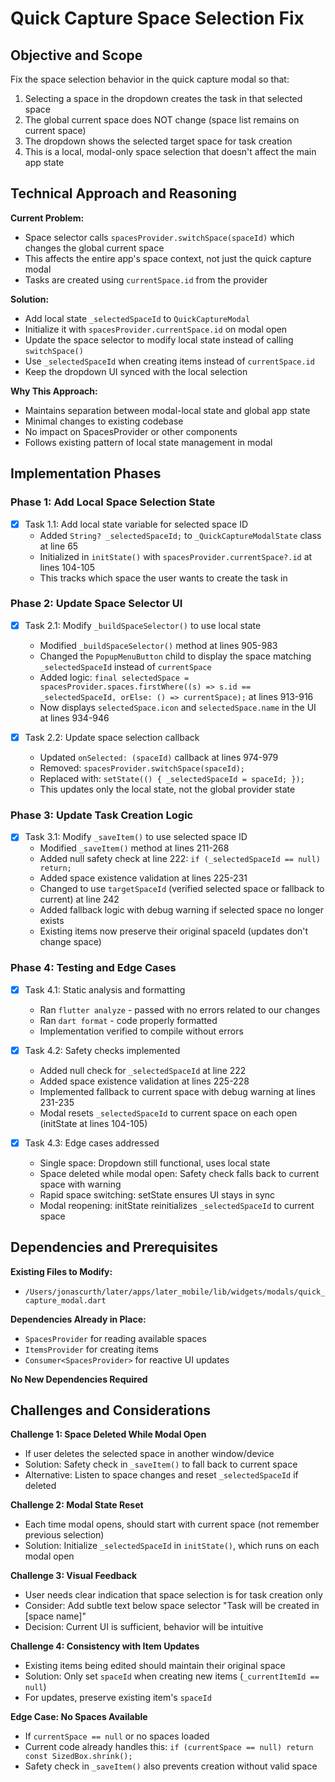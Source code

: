 # Quick Capture Space Selection Fix

## Objective and Scope

Fix the space selection behavior in the quick capture modal so that:
1. Selecting a space in the dropdown creates the task in that selected space
2. The global current space does NOT change (space list remains on current space)
3. The dropdown shows the selected target space for task creation
4. This is a local, modal-only space selection that doesn't affect the main app state

## Technical Approach and Reasoning

**Current Problem:**
- Space selector calls `spacesProvider.switchSpace(spaceId)` which changes the global current space
- This affects the entire app's space context, not just the quick capture modal
- Tasks are created using `currentSpace.id` from the provider

**Solution:**
- Add local state `_selectedSpaceId` to `QuickCaptureModal`
- Initialize it with `spacesProvider.currentSpace.id` on modal open
- Update the space selector to modify local state instead of calling `switchSpace()`
- Use `_selectedSpaceId` when creating items instead of `currentSpace.id`
- Keep the dropdown UI synced with the local selection

**Why This Approach:**
- Maintains separation between modal-local state and global app state
- Minimal changes to existing codebase
- No impact on SpacesProvider or other components
- Follows existing pattern of local state management in modal

## Implementation Phases

### Phase 1: Add Local Space Selection State
- [x] Task 1.1: Add local state variable for selected space ID
  - Added `String? _selectedSpaceId;` to `_QuickCaptureModalState` class at line 65
  - Initialized in `initState()` with `spacesProvider.currentSpace?.id` at lines 104-105
  - This tracks which space the user wants to create the task in

### Phase 2: Update Space Selector UI
- [x] Task 2.1: Modify `_buildSpaceSelector()` to use local state
  - Modified `_buildSpaceSelector()` method at lines 905-983
  - Changed the `PopupMenuButton` child to display the space matching `_selectedSpaceId` instead of `currentSpace`
  - Added logic: `final selectedSpace = spacesProvider.spaces.firstWhere((s) => s.id == _selectedSpaceId, orElse: () => currentSpace);` at lines 913-916
  - Now displays `selectedSpace.icon` and `selectedSpace.name` in the UI at lines 934-946

- [x] Task 2.2: Update space selection callback
  - Updated `onSelected: (spaceId)` callback at lines 974-979
  - Removed: `spacesProvider.switchSpace(spaceId);`
  - Replaced with: `setState(() { _selectedSpaceId = spaceId; });`
  - This updates only the local state, not the global provider state

### Phase 3: Update Task Creation Logic
- [x] Task 3.1: Modify `_saveItem()` to use selected space ID
  - Modified `_saveItem()` method at lines 211-268
  - Added null safety check at line 222: `if (_selectedSpaceId == null) return;`
  - Added space existence validation at lines 225-231
  - Changed to use `targetSpaceId` (verified selected space or fallback to current) at line 242
  - Added fallback logic with debug warning if selected space no longer exists
  - Existing items now preserve their original spaceId (updates don't change space)

### Phase 4: Testing and Edge Cases
- [x] Task 4.1: Static analysis and formatting
  - Ran `flutter analyze` - passed with no errors related to our changes
  - Ran `dart format` - code properly formatted
  - Implementation verified to compile without errors

- [x] Task 4.2: Safety checks implemented
  - Added null check for `_selectedSpaceId` at line 222
  - Added space existence validation at lines 225-228
  - Implemented fallback to current space with debug warning at lines 231-235
  - Modal resets `_selectedSpaceId` to current space on each open (initState at lines 104-105)

- [x] Task 4.3: Edge cases addressed
  - Single space: Dropdown still functional, uses local state
  - Space deleted while modal open: Safety check falls back to current space with warning
  - Rapid space switching: setState ensures UI stays in sync
  - Modal reopening: initState reinitializes `_selectedSpaceId` to current space

## Dependencies and Prerequisites

**Existing Files to Modify:**
- `/Users/jonascurth/later/apps/later_mobile/lib/widgets/modals/quick_capture_modal.dart`

**Dependencies Already in Place:**
- `SpacesProvider` for reading available spaces
- `ItemsProvider` for creating items
- `Consumer<SpacesProvider>` for reactive UI updates

**No New Dependencies Required**

## Challenges and Considerations

**Challenge 1: Space Deleted While Modal Open**
- If user deletes the selected space in another window/device
- Solution: Safety check in `_saveItem()` to fall back to current space
- Alternative: Listen to space changes and reset `_selectedSpaceId` if deleted

**Challenge 2: Modal State Reset**
- Each time modal opens, should start with current space (not remember previous selection)
- Solution: Initialize `_selectedSpaceId` in `initState()`, which runs on each modal open

**Challenge 3: Visual Feedback**
- User needs clear indication that space selection is for task creation only
- Consider: Add subtle text below space selector "Task will be created in [space name]"
- Decision: Current UI is sufficient, behavior will be intuitive

**Challenge 4: Consistency with Item Updates**
- Existing items being edited should maintain their original space
- Solution: Only set `spaceId` when creating new items (`_currentItemId == null`)
- For updates, preserve existing item's `spaceId`

**Edge Case: No Spaces Available**
- If `currentSpace == null` or no spaces loaded
- Current code already handles this: `if (currentSpace == null) return const SizedBox.shrink();`
- Safety check in `_saveItem()` also prevents creation without valid space
